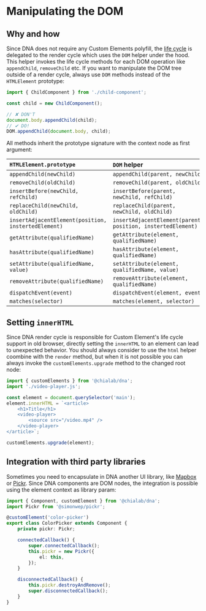 # Manipulating the DOM

## Why and how

Since DNA does not require any Custom Elements polyfill, the [life cycle](./life-cycle) is delegated to the render cycle which uses the `DOM` helper under the hood. This helper invokes the life cycle methods for each DOM operation like `appendChild`, `removeChild` etc.
If you want to manipulate the DOM tree outside of a render cycle, always use `DOM` methods instead of the `HTMLElement` prototype:

```ts
import { ChildComponent } from './child-component';

const child = new ChildComponent();

// ✘ DON'T
document.body.appendChild(child);
// ✔︎ DO!
DOM.appendChild(document.body, child);
```

All methods inherit the prototype signature with the context node as first argument:

| `HTMLElement.prototype` | `DOM` helper |
| :------------------- | :------------ |
| `appendChild(newChild)` | `appendChild(parent, newChild)` |
| `removeChild(oldChild)` | `removeChild(parent, oldChild)` |
| `insertBefore(newChild, refChild)` | `insertBefore(parent, newChild, refChild)` |
| `replaceChild(newChild, oldChild)` | `replaceChild(parent, newChild, oldChild)` |
| `insertAdjacentElement(position, instertedElement)` | `insertAdjacentElement(parent, position, instertedElement)` |
| `getAttribute(qualifiedName)` | `getAttribute(element, qualifiedName)` |
| `hasAttribute(qualifiedName)` | `hasAttribute(element, qualifiedName)` |
| `setAttribute(qualifiedName, value)` | `setAttribute(element, qualifiedName, value)` |
| `removeAttribute(qualifiedName)` | `removeAttribute(element, qualifiedName)` |
| `dispatchEvent(event)` | `dispatchEvent(element, event)` |
| `matches(selector)` | `matches(element, selector)` |

</aside>

## Setting `innerHTML`

Since DNA render cycle is responsible for Custom Element's life cycle support in old browser, directly setting the `innerHTML` to an element can lead to unexpected behavior. You should always consider to use the `html` helper coombine with the `render` method, but when it is not possible you can always invoke the `customElements.upgrade` method to the changed root node:

```ts
import { customElements } from '@chialab/dna';
import './video-player.js';

const element = document.querySelector('main');
element.innerHTML = `<article>
    <h1>Title</h1>
    <video-player>
        <source src="/video.mp4" />
    </video-player>
</article>`;

customElements.upgrade(element);
```

## Integration with third party libraries

Sometimes you need to encapsulate in DNA another UI library, like [Mapbox](https://github.com/mapbox/mapbox-gl-js) or [Pickr](https://github.com/Simonwep/pickr). Since DNA components are DOM nodes, the integration is possible using the element context as library param:

```ts
import { Component, customElement } from '@chialab/dna';
import Pickr from '@simonwep/pickr';

@customElement('color-picker')
export class ColorPicker extends Component {
    private pickr: Pickr;

    connectedCallback() {
        super.connectedCallback();
        this.pickr = new Pickr({
            el: this,
        });
    }

    disconnectedCallback() {
        this.pickr.destroyAndRemove();
        super.disconnectedCallback();
    }
}
```
